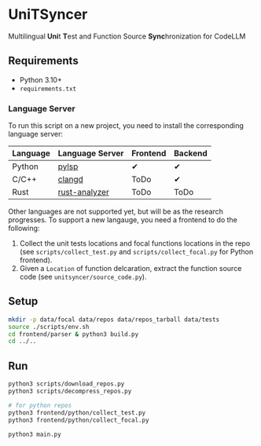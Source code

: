# UniTSyncer

Multilingual **Uni**t **T**est and Function Source **Sync**hronization for CodeLLM

## Requirements

- Python 3.10+
- `requirements.txt`

### Language Server

To run this script on a new project, you need to install the corresponding language server:

| Language | Language Server                                              | Frontend | Backend  |
| -------- | ------------------------------------------------------------ | -------- | -------- |
| Python   | [pylsp](https://github.com/python-lsp/python-lsp-server)     | &#x2714; | &#x2714; |
| C/C++    | [clangd](https://clangd.llvm.org/installation.html)          | ToDo     | &#x2714; |
| Rust     | [rust-analyzer](https://rust-analyzer.github.io/manual.html) | ToDo     | ToDo     |

Other languages are not supported yet, but will be as the research progresses.
To support a new langauge, you need a frontend to do the following:
1. Collect the unit tests locations and focal functions locations in the repo (see `scripts/collect_test.py` and `scripts/collect_focal.py` for Python frontend).
2. Given a `Location` of function delcaration, extract the function source code (see `unitsyncer/source_code.py`).


## Setup

```bash
mkdir -p data/focal data/repos data/repos_tarball data/tests
source ./scripts/env.sh
cd frontend/parser & python3 build.py
cd ../..
```

## Run

```bash
python3 scripts/download_repos.py
python3 scripts/decompress_repos.py

# for python repos
python3 frontend/python/collect_test.py
python3 frontend/python/collect_focal.py

python3 main.py
```
